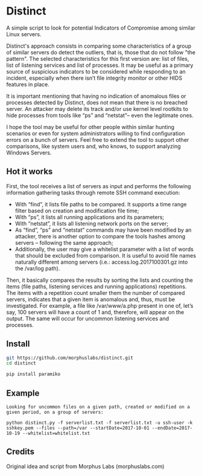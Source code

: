 # Distinct
A simple script to look for potential Indicators of Compromise among similar Linux servers.

Distinct's approach consists in comparing some characteristics of a group of similar servers do detect the outliers, that is, those that do not follow "the pattern". The selected characteristics for this first version are: list of files, list of listening services and list of processes. It may be useful as a primary source of suspicious indicators to be considered while responding to an incident, especially when there isn’t file integrity monitor or other HIDS features in place.

It is important mentioning that having no indication of anomalous files or processes detected by Distinct, does not mean that there is no breached server. An attacker may delete its track and/or use kernel level rootkits to hide processes from tools like “ps” and “netstat”– even the legitimate ones. 

I hope the tool may be useful for other people within similar hunting scenarios or even for system administrators willing to find configuration errors on a bunch of servers. Feel free to extend the tool to support other comparisons, like system users and, who knows, to support analyzing Windows Servers.

## Hot it works

First, the tool receives a list of servers as input and performs the following information gathering tasks through remote SSH command execution:

-	With “find”, it lists file paths to be compared. It supports a time range filter based on creation and modification file time;
-	With “ps”, it lists all running applications and its parameters;
-	With “netstat”, it lists all listening network ports on the server;
-	As “find”, “ps” and “netstat” commands may have been modified by an attacker, there is another option to compare the tools hashes among servers – following the same approach;
-	Additionally, the user may give a whitelist  parameter with a list of words that should be excluded from comparison. It is useful to avoid file names naturally different among servers (i.e.: access.log.2017100301.gz into the /var/log path).

Then, it basically compares the results by sorting the lists and counting the items (file paths, listening services and running applications) repetitions. The items with a repetition count smaller them the number of compared servers, indicates that a given item is anomalous and, thus, must be investigated. For example, a file like /var/www/a.php present in one of, let’s say, 100 servers will have a count of 1 and, therefore, will appear on the output. The same will occur for uncommon listening services and processes. 

## Install

```bash
git https://github.com/morphuslabs/distinct.git
cd distinct

pip install paramiko
```
## Example

```
Looking for uncommon files on a given path, created or modified on a given period, on a group of servers:

python distinct.py -f serverlist.txt -f serverlist.txt -u ssh-user -k sshkey.pem --files --path=/var --startDate=2017-10-01 --endDate=2017-10-19 --whitelist=whitelist.txt
```

## Credits
Original idea and script from Morphus Labs (morphuslabs.com)



